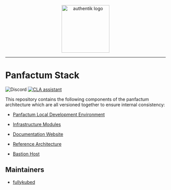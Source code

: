 <p align="center">
    <img src="https://panfactum.com/logo.svg" height="150" alt="authentik logo">
</p>

---

# Panfactum Stack
![Discord](https://img.shields.io/discord/1230306857604616303?logo=discord&label=Discord&link=https%3A%2F%2Fdiscord.gg%2FMJQ3WHktAS)
[![CLA assistant](https://cla-assistant.io/readme/badge/Panfactum/stack)](https://cla-assistant.io/Panfactum/stack)


This repository contains the following components of the panfactum architecture which are all versioned
together to ensure internal consistency:

- [Panfactum Local Development Environment](packages/nix/mkDevShells)

- [Infrastructure Modules](packages/infrastructure)

- [Documentation Website](packages/website)

- [Reference Architecture](packages/reference)

- [Bastion Host](packages/bastion)

## Maintainers

- [fullykubed](https://github.com/fullykubed)